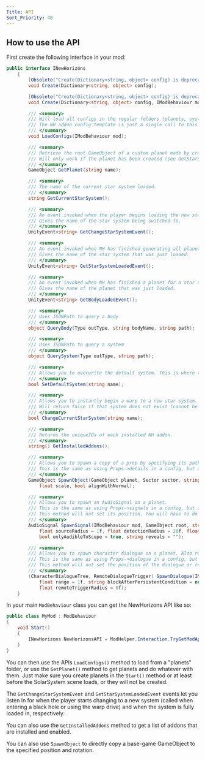 ```yaml
---
Title: API
Sort_Priority: 40
---
```


## How to use the API

First create the following interface in your mod:

```cs
public interface INewHorizons
    {
        [Obsolete("Create(Dictionary<string, object> config) is deprecated, please use LoadConfigs(IModBehaviour mod) instead")]
        void Create(Dictionary<string, object> config);

        [Obsolete("Create(Dictionary<string, object> config) is deprecated, please use LoadConfigs(IModBehaviour mod) instead")]
        void Create(Dictionary<string, object> config, IModBehaviour mod);

        /// <summary>
        /// Will load all configs in the regular folders (planets, systems, translations, etc) for this mod.
        /// The NH addon config template is just a single call to this API method.
        /// </summary>
        void LoadConfigs(IModBehaviour mod);

        /// <summary>
        /// Retrieve the root GameObject of a custom planet made by creating configs. 
        /// Will only work if the planet has been created (see GetStarSystemLoadedEvent)
        /// </summary>
        GameObject GetPlanet(string name);

        /// <summary>
        /// The name of the current star system loaded.
        /// </summary>
        string GetCurrentStarSystem();

        /// <summary>
        /// An event invoked when the player begins loading the new star system, before the scene starts to load.
        /// Gives the name of the star system being switched to.
        /// </summary>
        UnityEvent<string> GetChangeStarSystemEvent();

        /// <summary>
        /// An event invoked when NH has finished generating all planets for a new star system.
        /// Gives the name of the star system that was just loaded.
        /// </summary>
        UnityEvent<string> GetStarSystemLoadedEvent();

        /// <summary>
        /// An event invoked when NH has finished a planet for a star system.
        /// Gives the name of the planet that was just loaded.
        /// </summary>
        UnityEvent<string> GetBodyLoadedEvent();

        /// <summary>
        /// Uses JSONPath to query a body
        /// </summary>
        object QueryBody(Type outType, string bodyName, string path);

        /// <summary>
        /// Uses JSONPath to query a system
        /// </summary>
        object QuerySystem(Type outType, string path);

        /// <summary>
        /// Allows you to overwrite the default system. This is where the player is respawned after dying.
        /// </summary>
        bool SetDefaultSystem(string name);

        /// <summary>
        /// Allows you to instantly begin a warp to a new star system.
        /// Will return false if that system does not exist (cannot be warped to).
        /// </summary>
        bool ChangeCurrentStarSystem(string name);

        /// <summary>
        /// Returns the uniqueIDs of each installed NH addon.
        /// </summary>
        string[] GetInstalledAddons();

        /// <summary>
        /// Allows you to spawn a copy of a prop by specifying its path.
        /// This is the same as using Props->details in a config, but also returns the spawned gameObject to you.
        /// </summary>
        GameObject SpawnObject(GameObject planet, Sector sector, string propToCopyPath, Vector3 position, Vector3 eulerAngles, 
            float scale, bool alignWithNormal);

        /// <summary>
        /// Allows you to spawn an AudioSignal on a planet.
        /// This is the same as using Props->signals in a config, but also returns the spawned AudioSignal to you.
        /// This method will not set its position. You will have to do that with the returned object.
        /// </summary>
        AudioSignal SpawnSignal(IModBehaviour mod, GameObject root, string audio, string name, string frequency,
            float sourceRadius = 1f, float detectionRadius = 20f, float identificationRadius = 10f, bool insideCloak = false,
            bool onlyAudibleToScope = true, string reveals = "");

        /// <summary>
        /// Allows you to spawn character dialogue on a planet. Also returns the RemoteDialogueTrigger if remoteTriggerRadius is specified.
        /// This is the same as using Props->dialogue in a config, but also returns the spawned game objects to you.
        /// This method will not set the position of the dialogue or remote trigger. You will have to do that with the returned objects.
        /// </summary>
        (CharacterDialogueTree, RemoteDialogueTrigger) SpawnDialogue(IModBehaviour mod, GameObject root, string xmlFile, float radius = 1f,
            float range = 1f, string blockAfterPersistentCondition = null, float lookAtRadius = 1f, string pathToAnimController = null,
            float remoteTriggerRadius = 0f);
    }
```

In your main `ModBehaviour` class you can get the NewHorizons API like so:

```cs
public class MyMod : ModBehaviour 
{
    void Start() 
    {
        INewHorizons NewHorizonsAPI = ModHelper.Interaction.TryGetModApi<INewHorizons>("xen.NewHorizons");
    }
}
```

You can then use the APIs `LoadConfigs()` method to load from a "planets" folder, or use the `GetPlanet()` method to get planets and do whatever with them. Just make sure you create planets in the `Start()` method or at least before the SolarSystem scene loads, or they will not be created.

The `GetChangeStarSystemEvent` and `GetStarSystemLoadedEvent` events let you listen in for when the player starts changing to a new system (called when entering a black hole or using the warp drive) and when the system is fully loaded in, respectively.

You can also use the `GetInstalledAddons` method to get a list of addons that are installed and enabled.

You can also use `SpawnObject` to directly copy a base-game GameObject to the specified position and rotation.
